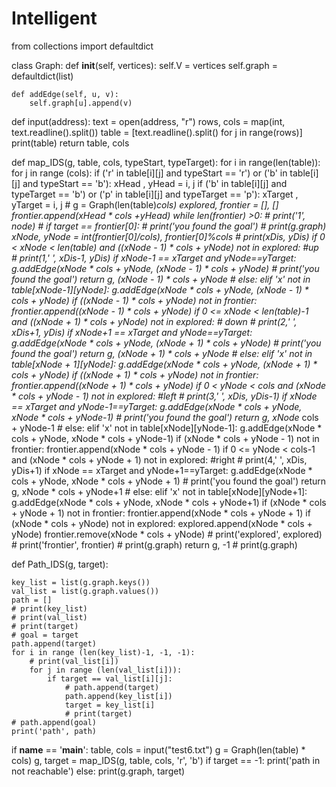 # Intelligent
from collections import defaultdict

class Graph:
    def __init__(self, vertices):
        self.V = vertices
        self.graph = defaultdict(list)

    def addEdge(self, u, v):
        self.graph[u].append(v)

def input(address):
    text = open(address, "r")
    rows, cols = map(int, text.readline().split())
    table = [text.readline().split() for j in range(rows)]
    print(table)
    return table, cols


def map_IDS(g, table, cols, typeStart, typeTarget):
    for i in range(len(table)):
        for j in range (cols):
                if ('r' in table[i][j] and typeStart == 'r') or ('b' in table[i][j] and typeStart == 'b'):
                    xHead , yHead = i, j
                if ('b' in table[i][j] and typeTarget == 'b') or ('p' in table[i][j] and typeTarget == 'p'):
                    xTarget , yTarget = i, j
    # g = Graph(len(table)*cols)
    explored, frontier = [], []
    frontier.append(xHead * cols +yHead)
    while len(frontier) >0:
        # print('1', node)
        # if target == frontier[0]:
        #     print('you found the goal')
        #     print(g.graph)
        xNode, yNode = int(frontier[0]/cols), frontier[0]%cols
        # print(xDis, yDis)
        if 0 < xNode < len(table) and ((xNode - 1) * cols + yNode) not in explored:       #up
            # print(1,'          ', xDis-1, yDis)
            if xNode-1 == xTarget and yNode==yTarget:
                g.addEdge(xNode * cols + yNode, (xNode - 1) * cols + yNode)
                # print('you found the goal')
                return g, (xNode - 1) * cols + yNode
            # else:
            elif 'x' not in table[xNode-1][yNode]:
                g.addEdge(xNode * cols + yNode, (xNode - 1) * cols + yNode)
                if ((xNode - 1) * cols + yNode) not in frontier:
                    frontier.append((xNode - 1) * cols + yNode)
        if 0 <= xNode < len(table)-1 and ((xNode + 1) * cols + yNode) not in explored:  # down
            # print(2,'          ', xDis+1, yDis)
            if xNode+1 == xTarget and yNode==yTarget:
                g.addEdge(xNode * cols + yNode, (xNode + 1) * cols + yNode)
                # print('you found the goal')
                return g, (xNode + 1) * cols + yNode
            # else:
            elif 'x' not in table[xNode + 1][yNode]:
                g.addEdge(xNode * cols + yNode, (xNode + 1) * cols + yNode)
                if ((xNode + 1) * cols + yNode) not in frontier:
                    frontier.append((xNode + 1) * cols + yNode)
        if 0 < yNode < cols and (xNode * cols + yNode - 1) not in explored:       #left
            # print(3,'          ', xDis, yDis-1)
            if xNode == xTarget and yNode-1==yTarget:
                g.addEdge(xNode * cols + yNode, xNode * cols + yNode-1)
                # print('you found the goal')
                return g, xNode* cols + yNode-1
            # else:
            elif 'x' not in table[xNode][yNode-1]:
                g.addEdge(xNode * cols + yNode, xNode * cols + yNode-1)
                if (xNode * cols + yNode - 1) not in frontier:
                    frontier.append(xNode * cols + yNode - 1)
        if 0 <= yNode < cols-1 and (xNode * cols + yNode + 1) not in explored:        #right
            # print(4,'          ', xDis, yDis+1)
            if xNode == xTarget and yNode+1==yTarget:
                g.addEdge(xNode * cols + yNode, xNode * cols + yNode + 1)
                # print('you found the goal')
                return g, xNode * cols + yNode+1
            # else:
            elif 'x' not in table[xNode][yNode+1]:
                g.addEdge(xNode * cols + yNode, xNode * cols + yNode+1)
                if (xNode * cols + yNode + 1) not in frontier:
                    frontier.append(xNode * cols + yNode + 1)
        if (xNode * cols + yNode) not in explored:
            explored.append(xNode * cols + yNode)
        frontier.remove(xNode * cols + yNode)
        # print('explored', explored)
        # print('frontier', frontier)
    # print(g.graph)
    return g, -1
    # print(g.graph)

def Path_IDS(g, target):

    key_list = list(g.graph.keys())
    val_list = list(g.graph.values())
    path = []
    # print(key_list)
    # print(val_list)
    # print(target)
    # goal = target
    path.append(target)
    for i in range (len(key_list)-1, -1, -1):
        # print(val_list[i])
        for j in range (len(val_list[i])):
            if target == val_list[i][j]:
                # path.append(target)
                path.append(key_list[i])
                target = key_list[i]
                # print(target)
    # path.append(goal)
    print('path', path)







if __name__ == '__main__':
    table, cols = input("test6.txt")
    g = Graph(len(table) * cols)
    g, target = map_IDS(g, table, cols, 'r', 'b')
    if target == -1:
        print('path in not reachable')
    else:
        print(g.graph, target)
        
